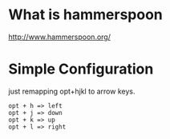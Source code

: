 # What is hammerspoon
http://www.hammerspoon.org/


# Simple Configuration
just remapping opt+hjkl to arrow keys.

```
opt + h => left
opt + j => down
opt + k => up
opt + l => right
```
